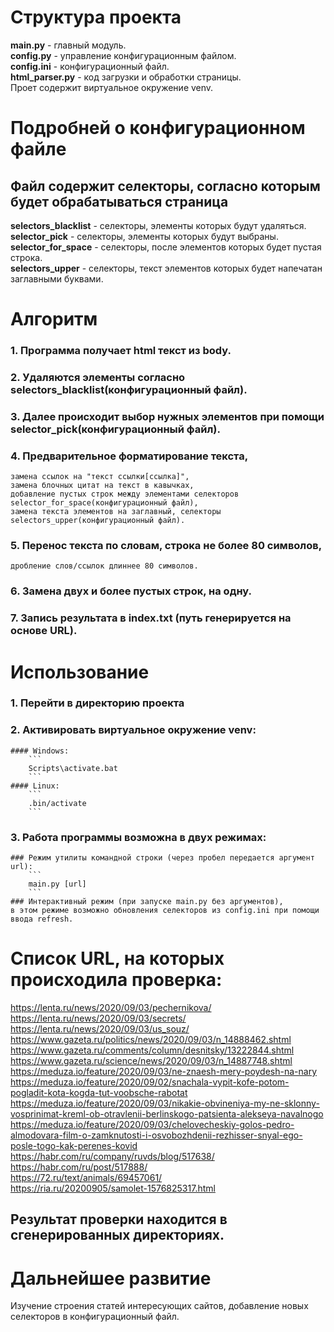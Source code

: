 # Структура проекта
**main.py** - главный модуль.  
**config.py** - управление конфигурационным файлом.  
**config.ini** - конфигурационный файл.  
**html_parser.py** - код загрузки и обработки страницы.  
Проет содержит виртуальное окружение venv.  

# Подробней о конфигурационном файле
## Файл содержит селекторы, согласно которым будет обрабатываться страница
**selectors_blacklist** - селекторы, элементы которых будут удаляться.  
**selector_pick** - селекторы, элементы которых будут выбраны.  
**selector_for_space** - селекторы, после элементов которых будет пустая строка.  
**selectors_upper** - селекторы, текст элементов которых будет напечатан заглавными буквами.  

# Алгоритм
### 1. Программа получает html текст из body.
### 2. Удаляются элементы согласно **selectors_blacklist**(конфигурационный файл).
### 3. Далее происходит выбор нужных элементов при помощи selector_pick(конфигурационный файл).
### 4. Предварительное форматирование текста,  
    замена ссылок на "текст ссылки[ссылка]",  
    замена блочных цитат на текст в кавычках,  
    добавление пустых строк между элементами селекторов selector_for_space(конфигурационный файл),  
    замена текста элементов на заглавный, селекторы selectors_upper(конфигурационный файл).  
### 5. Перенос текста по словам, строка не более 80 символов, 
    дробление слов/ссылок длиннее 80 символов.
### 6. Замена двух и более пустых строк, на одну.
### 7. Запись результата в index.txt (путь генерируется на основе URL).

# Использование
### 1. Перейти в директорию проекта
### 2. Активировать виртуальное окружение venv:
    #### Windows:
        ```
        Scripts\activate.bat
        ```
    #### Linux:
        ```
        .bin/activate
        ```
### 3. Работа программы возможна в двух режимах:
    ### Режим утилиты командной строки (через пробел передается аргумент url):
        ```
        main.py [url]
        ```
    ### Интерактивный режим (при запуске main.py без аргументов),
    в этом режиме возможно обновления селекторов из config.ini при помощи ввода refresh.

# Список URL, на которых происходила проверка:
https://lenta.ru/news/2020/09/03/pechernikova/  
https://lenta.ru/news/2020/09/03/secrets/  
https://lenta.ru/news/2020/09/03/us_souz/  
https://www.gazeta.ru/politics/news/2020/09/03/n_14888462.shtml  
https://www.gazeta.ru/comments/column/desnitsky/13222844.shtml  
https://www.gazeta.ru/science/news/2020/09/03/n_14887748.shtml  
https://meduza.io/feature/2020/09/03/ne-znaesh-mery-poydesh-na-nary  
https://meduza.io/feature/2020/09/02/snachala-vypit-kofe-potom-pogladit-kota-kogda-tut-voobsche-rabotat  
https://meduza.io/feature/2020/09/03/nikakie-obvineniya-my-ne-sklonny-vosprinimat-kreml-ob-otravlenii-berlinskogo-patsienta-alekseya-navalnogo  
https://meduza.io/feature/2020/09/03/chelovecheskiy-golos-pedro-almodovara-film-o-zamknutosti-i-osvobozhdenii-rezhisser-snyal-ego-posle-togo-kak-perenes-kovid  
https://habr.com/ru/company/ruvds/blog/517638/  
https://habr.com/ru/post/517888/  
https://72.ru/text/animals/69457061/  
https://ria.ru/20200905/samolet-1576825317.html  
## Результат проверки находится в сгенерированных директориях.  

# Дальнейшее развитие
Изучение строения статей интересующих сайтов, добавление новых селекторов в конфигурационный файл.
